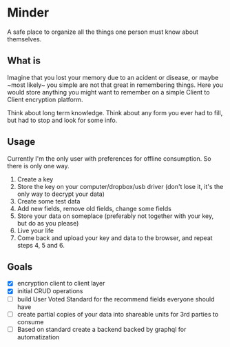 # Minder
A safe place to organize all the things one person must know about themselves.

## What is
Imagine that you lost your memory due to an acident or disease, or maybe ~most 
likely~ you simple are not that great in remembering things. Here you would store
anything you might want to remember on a simple Client to Client encryption platform.

Think about long term knowledge. Think about any form you ever had to fill, but had to
stop and look for some info.

## Usage
Currently I'm the only user with preferences for offline consumption. So there is
only one way.
1. Create a key 
2. Store the key on your computer/dropbox/usb driver (don't lose it, it's the only way to decrypt your data)
3. Create some test data
4. Add new fields, remove old fields, change some fields
5. Store your data on someplace (preferably not together with your key, but do as you please)
6. Live your life
7. Come back and upload your key and data to the browser, and repeat steps 4, 5 and 6.

## Goals
 - [x] encryption client to client layer
 - [x] initial CRUD operations
 - [ ] build User Voted Standard for the recommend fields everyone should have
 - [ ] create partial copies of your data into shareable units for 3rd parties to consume
 - [ ] Based on standard create a backend backed by graphql for automatization